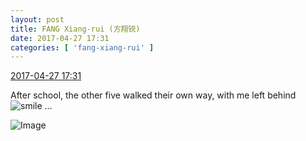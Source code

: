 ```yaml
---
layout: post
title: FANG Xiang-rui (方翔锐)
date: 2017-04-27 17:31
categories: [ 'fang-xiang-rui' ]
---
```


<div class="weibo-info">
  <a href="http://weibo.com/6117583008/F0vbBe9nv">2017-04-27 17:31</a>
</div>

After school, the other five walked their own way, with me left behind ![smile](http://img.t.sinajs.cn/t4/appstyle/expression/ext/normal/5c/huanglianwx_org.gif) …

<!-- more -->

![Image](http://wx2.sinaimg.cn/mw690/006G0KNGgy1ff1dai2vpnj30qo140tgu.jpg)
